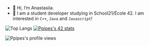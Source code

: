 - 👋 Hi, I’m Anastasiia.
- 🌱 I am a student developer studying in School21/École 42. I am interested in `C++`, `Java` and `Javascript`!

![Top Langs](https://github-readme-stats.vercel.app/api/top-langs/?username=morrkof&theme=blueberry&border_radius=3&layout=compact&langs_count=6) [![Ppipes's 42 stats](https://badge42.herokuapp.com/api/stats/ppipes?privacyEmail=true)](https://github.com/JaeSeoKim/badge42)
<!--- [![Anurag's GitHub stats](https://github-readme-stats.vercel.app/api?username=morrkof&theme=blueberry&show_icons=true)](https://github.com/anuraghazra/github-readme-stats) --->



![Ppipes's profile views](https://komarev.com/ghpvc/?username=morrkof&label=PROFILE+VIEWS&style=flat-square)
